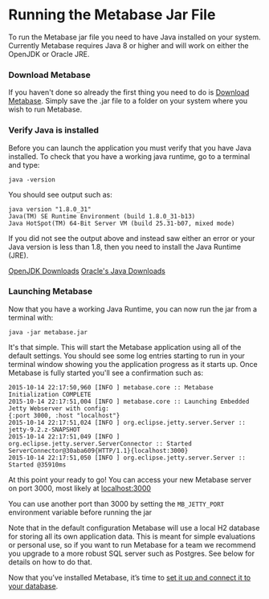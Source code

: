 # Running the Metabase Jar File

To run the Metabase jar file you need to have Java installed on your system. Currently Metabase requires Java 8 or higher and will work on either the OpenJDK or Oracle JRE.

### Download Metabase

If you haven't done so already the first thing you need to do is [Download Metabase](http://www.metabase.com/start/jar.html).  Simply save the .jar file to a folder on your system where you wish to run Metabase.


### Verify Java is installed

Before you can launch the application you must verify that you have Java installed.  To check that you have a working java runtime, go to a terminal and type:

    java -version

You should see output such as:

    java version "1.8.0_31"
    Java(TM) SE Runtime Environment (build 1.8.0_31-b13)
    Java HotSpot(TM) 64-Bit Server VM (build 25.31-b07, mixed mode)

If you did not see the output above and instead saw either an error or your Java version is less than 1.8, then you need to install the Java Runtime (JRE).

[OpenJDK Downloads](http://openjdk.java.net/install/)
[Oracle's Java Downloads](http://www.oracle.com/technetwork/java/javase/downloads/index.html)


### Launching Metabase

Now that you have a working Java Runtime, you can now run the jar from a terminal with:

    java -jar metabase.jar

It's that simple.  This will start the Metabase application using all of the default settings.  You should see some log entries starting to run in your terminal window showing you the application progress as it starts up.  Once Metabase is fully started you'll see a confirmation such as:

    2015-10-14 22:17:50,960 [INFO ] metabase.core :: Metabase Initialization COMPLETE
    2015-10-14 22:17:51,004 [INFO ] metabase.core :: Launching Embedded Jetty Webserver with config:
    {:port 3000, :host "localhost"}
    2015-10-14 22:17:51,024 [INFO ] org.eclipse.jetty.server.Server :: jetty-9.2.z-SNAPSHOT
    2015-10-14 22:17:51,049 [INFO ] org.eclipse.jetty.server.ServerConnector :: Started ServerConnector@30aba609{HTTP/1.1}{localhost:3000}
    2015-10-14 22:17:51,050 [INFO ] org.eclipse.jetty.server.Server :: Started @35910ms

At this point your ready to go!  You can access your new Metabase server on port 3000, most likely at [localhost:3000](http://localhost:3000)

You can use another port than 3000 by setting the `MB_JETTY_PORT` environment variable before running the jar

Note that in the default configuration Metabase will use a local H2 database for storing all its own application data.  This is meant for simple evaluations or personal use, so if you want to run Metabase for a team we recommend you upgrade to a more robust SQL server such as Postgres.  See below for details on how to do that.

Now that you’ve installed Metabase, it’s time to [set it up and connect it to your database](../setting-up-metabase.md).
